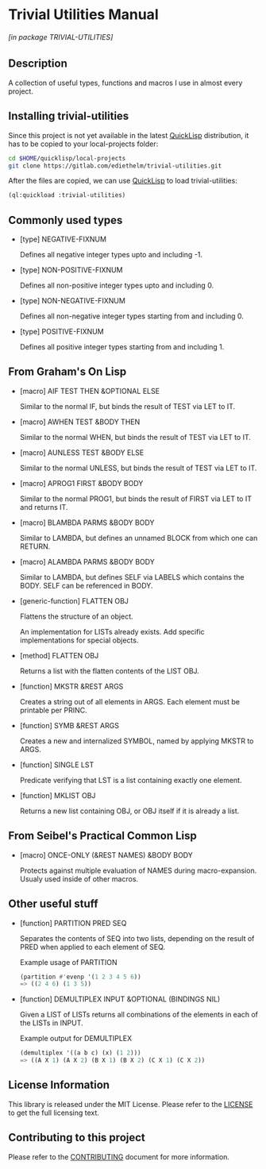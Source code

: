 # Trivial Utilities Manual

###### \[in package TRIVIAL-UTILITIES\]

## Description

A collection of useful types, functions and macros I use in almost every project.


## Installing trivial-utilities

Since this project is not yet available in the latest [QuickLisp](https://www.quicklisp.org/beta/ "QuickLisp") distribution, it has to be copied to your local-projects folder:
```bash
cd $HOME/quicklisp/local-projects
git clone https://gitlab.com/ediethelm/trivial-utilities.git
```

After the files are copied, we can use [QuickLisp](https://www.quicklisp.org/beta/ "QuickLisp") to load trivial-utilities:
```lisp
(ql:quickload :trivial-utilities)
```


## Commonly used types

- [type] NEGATIVE-FIXNUM

    Defines all negative integer types upto and including -1.

- [type] NON-POSITIVE-FIXNUM

    Defines all non-positive integer types upto and including 0.

- [type] NON-NEGATIVE-FIXNUM

    Defines all non-negative integer types starting from and including 0.

- [type] POSITIVE-FIXNUM

    Defines all positive integer types starting from and including 1.

## From Graham's On Lisp

- [macro] AIF TEST THEN &OPTIONAL ELSE

    Similar to the normal IF, but binds the result of TEST via LET to IT.

- [macro] AWHEN TEST &BODY THEN

    Similar to the normal WHEN, but binds the result of TEST via LET to IT.

- [macro] AUNLESS TEST &BODY ELSE

    Similar to the normal UNLESS, but binds the result of TEST via LET to IT.

- [macro] APROG1 FIRST &BODY BODY

    Similar to the normal PROG1, but binds the result of FIRST via LET to IT and returns IT.

- [macro] BLAMBDA PARMS &BODY BODY

    Similar to LAMBDA, but defines an unnamed BLOCK from which one can RETURN.

- [macro] ALAMBDA PARMS &BODY BODY

    Similar to LAMBDA, but defines SELF via LABELS which contains the BODY. SELF can be referenced in BODY.

- [generic-function] FLATTEN OBJ

    Flattens the structure of an object.
    
    An implementation for LISTs already exists. Add specific implementations for special objects.

- [method] FLATTEN OBJ

    Returns a list with the flatten contents of the LIST OBJ.

- [function] MKSTR &REST ARGS

    Creates a string out of all elements in ARGS. Each element must be printable per PRINC.

- [function] SYMB &REST ARGS

    Creates a new and internalized SYMBOL, named by applying MKSTR to ARGS.

- [function] SINGLE LST

    Predicate verifying that LST is a list containing exactly one element.

- [function] MKLIST OBJ

    Returns a new list containing OBJ, or OBJ itself if it is already a list.

## From Seibel's Practical Common Lisp

- [macro] ONCE-ONLY (&REST NAMES) &BODY BODY

    Protects against multiple evaluation of NAMES during macro-expansion. Usualy used inside of other macros.

## Other useful stuff

- [function] PARTITION PRED SEQ

    Separates the contents of SEQ into two lists, depending on the result of PRED when applied to each element of SEQ.

    Example usage of PARTITION  

    ```lisp
    (partition #'evenp '(1 2 3 4 5 6))  
    => ((2 4 6) (1 3 5))
    ```

- [function] DEMULTIPLEX INPUT &OPTIONAL (BINDINGS NIL)

    Given a LIST of LISTs returns all combinations of the elements in each of the LISTs in INPUT.

    Example output for DEMULTIPLEX  

    ```lisp
    (demultiplex '((a b c) (x) (1 2)))  
    => ((A X 1) (A X 2) (B X 1) (B X 2) (C X 1) (C X 2))
    ```

## License Information

This library is released under the MIT License. Please refer to the [LICENSE](https://gitlab.com/ediethelm/trivial-utilities/blob/master/LICENSE "License") to get the full licensing text.

## Contributing to this project

Please refer to the [CONTRIBUTING](https://gitlab.com/ediethelm/trivial-utilities/blob/master/CONTRIBUTING.md "Contributing") document for more information.

